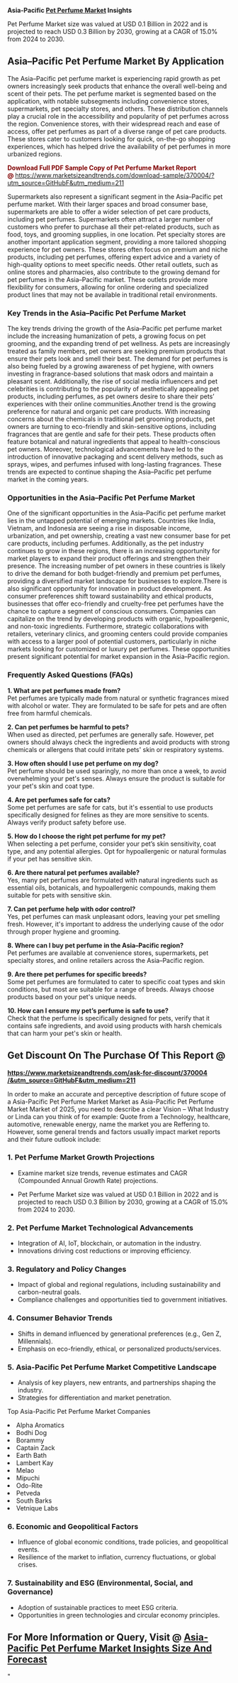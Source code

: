 <p><strong>Asia-Pacific&nbsp;<a href=""https://www.marketsizeandtrends.com/download-sample/370004/&amp;utm_source=GitHubF&amp;utm_medium=211"">Pet Perfume Market</a> Insights</strong></p><p>Pet Perfume Market size was valued at USD 0.1 Billion in 2022 and is projected to reach USD 0.3 Billion by 2030, growing at a CAGR of 15.0% from 2024 to 2030.</p><p><h2>Asia–Pacific Pet Perfume Market By Application</h2><p>The Asia–Pacific pet perfume market is experiencing rapid growth as pet owners increasingly seek products that enhance the overall well-being and scent of their pets. The pet perfume market is segmented based on the application, with notable subsegments including convenience stores, supermarkets, pet specialty stores, and others. These distribution channels play a crucial role in the accessibility and popularity of pet perfumes across the region. Convenience stores, with their widespread reach and ease of access, offer pet perfumes as part of a diverse range of pet care products. These stores cater to customers looking for quick, on-the-go shopping experiences, which has helped drive the availability of pet perfumes in more urbanized regions. <p><strong><span style="color: #800000;">Download Full PDF Sample Copy of Pet Perfume Market Report @</span>&nbsp;</strong><a href="https://www.marketsizeandtrends.com/download-sample/370004/?utm_source=GitHubF&amp;utm_medium=211" target="_blank">https://www.marketsizeandtrends.com/download-sample/370004/?utm_source=GitHubF&amp;utm_medium=211</a></p>Supermarkets also represent a significant segment in the Asia–Pacific pet perfume market. With their larger spaces and broad consumer base, supermarkets are able to offer a wider selection of pet care products, including pet perfumes. Supermarkets often attract a larger number of customers who prefer to purchase all their pet-related products, such as food, toys, and grooming supplies, in one location. Pet specialty stores are another important application segment, providing a more tailored shopping experience for pet owners. These stores often focus on premium and niche products, including pet perfumes, offering expert advice and a variety of high-quality options to meet specific needs. Other retail outlets, such as online stores and pharmacies, also contribute to the growing demand for pet perfumes in the Asia–Pacific market. These outlets provide more flexibility for consumers, allowing for online ordering and specialized product lines that may not be available in traditional retail environments.</p><h3>Key Trends in the Asia–Pacific Pet Perfume Market</h3><p>The key trends driving the growth of the Asia–Pacific pet perfume market include the increasing humanization of pets, a growing focus on pet grooming, and the expanding trend of pet wellness. As pets are increasingly treated as family members, pet owners are seeking premium products that ensure their pets look and smell their best. The demand for pet perfumes is also being fueled by a growing awareness of pet hygiene, with owners investing in fragrance-based solutions that mask odors and maintain a pleasant scent. Additionally, the rise of social media influencers and pet celebrities is contributing to the popularity of aesthetically appealing pet products, including perfumes, as pet owners desire to share their pets’ experiences with their online communities.Another trend is the growing preference for natural and organic pet care products. With increasing concerns about the chemicals in traditional pet grooming products, pet owners are turning to eco-friendly and skin-sensitive options, including fragrances that are gentle and safe for their pets. These products often feature botanical and natural ingredients that appeal to health-conscious pet owners. Moreover, technological advancements have led to the introduction of innovative packaging and scent delivery methods, such as sprays, wipes, and perfumes infused with long-lasting fragrances. These trends are expected to continue shaping the Asia–Pacific pet perfume market in the coming years.</p><h3>Opportunities in the Asia–Pacific Pet Perfume Market</h3><p>One of the significant opportunities in the Asia–Pacific pet perfume market lies in the untapped potential of emerging markets. Countries like India, Vietnam, and Indonesia are seeing a rise in disposable income, urbanization, and pet ownership, creating a vast new consumer base for pet care products, including perfumes. Additionally, as the pet industry continues to grow in these regions, there is an increasing opportunity for market players to expand their product offerings and strengthen their presence. The increasing number of pet owners in these countries is likely to drive the demand for both budget-friendly and premium pet perfumes, providing a diversified market landscape for businesses to explore.There is also significant opportunity for innovation in product development. As consumer preferences shift toward sustainability and ethical products, businesses that offer eco-friendly and cruelty-free pet perfumes have the chance to capture a segment of conscious consumers. Companies can capitalize on the trend by developing products with organic, hypoallergenic, and non-toxic ingredients. Furthermore, strategic collaborations with retailers, veterinary clinics, and grooming centers could provide companies with access to a larger pool of potential customers, particularly in niche markets looking for customized or luxury pet perfumes. These opportunities present significant potential for market expansion in the Asia–Pacific region.</p><h3>Frequently Asked Questions (FAQs)</h3><p><strong>1. What are pet perfumes made from?</strong><br>Pet perfumes are typically made from natural or synthetic fragrances mixed with alcohol or water. They are formulated to be safe for pets and are often free from harmful chemicals.</p><p><strong>2. Can pet perfumes be harmful to pets?</strong><br>When used as directed, pet perfumes are generally safe. However, pet owners should always check the ingredients and avoid products with strong chemicals or allergens that could irritate pets' skin or respiratory systems.</p><p><strong>3. How often should I use pet perfume on my dog?</strong><br>Pet perfume should be used sparingly, no more than once a week, to avoid overwhelming your pet's senses. Always ensure the product is suitable for your pet's skin and coat type.</p><p><strong>4. Are pet perfumes safe for cats?</strong><br>Some pet perfumes are safe for cats, but it's essential to use products specifically designed for felines as they are more sensitive to scents. Always verify product safety before use.</p><p><strong>5. How do I choose the right pet perfume for my pet?</strong><br>When selecting a pet perfume, consider your pet’s skin sensitivity, coat type, and any potential allergies. Opt for hypoallergenic or natural formulas if your pet has sensitive skin.</p><p><strong>6. Are there natural pet perfumes available?</strong><br>Yes, many pet perfumes are formulated with natural ingredients such as essential oils, botanicals, and hypoallergenic compounds, making them suitable for pets with sensitive skin.</p><p><strong>7. Can pet perfume help with odor control?</strong><br>Yes, pet perfumes can mask unpleasant odors, leaving your pet smelling fresh. However, it's important to address the underlying cause of the odor through proper hygiene and grooming.</p><p><strong>8. Where can I buy pet perfume in the Asia–Pacific region?</strong><br>Pet perfumes are available at convenience stores, supermarkets, pet specialty stores, and online retailers across the Asia–Pacific region.</p><p><strong>9. Are there pet perfumes for specific breeds?</strong><br>Some pet perfumes are formulated to cater to specific coat types and skin conditions, but most are suitable for a range of breeds. Always choose products based on your pet's unique needs.</p><p><strong>10. How can I ensure my pet’s perfume is safe to use?</strong><br>Check that the perfume is specifically designed for pets, verify that it contains safe ingredients, and avoid using products with harsh chemicals that can harm your pet's skin or health.</p></p><h2><strong>Get Discount On The Purchase Of This Report @&nbsp;</strong></h2><p><strong><a href=""https://www.marketsizeandtrends.com/ask-for-discount/370004/&amp;utm_source=GitHubF&amp;utm_medium=211"" target=""_blank"">https://www.marketsizeandtrends.com/ask-for-discount/370004<br />/&amp;utm_source=GitHubF&amp;utm_medium=211</a></strong></p><p>In order to make an accurate and perceptive description of future scope of a Asia-Pacific&nbsp;Pet Perfume Market Market as Asia-Pacific&nbsp;Pet Perfume Market Market of 2025, you need to describe a clear Vision &ndash; What Industry or Linda can you think of for example: Quote from a Technology, healthcare, automotive, renewable energy, name the market you are Reffering to. However, some general trends and factors usually impact market reports and their future outlook include:</p><h3>1.&nbsp;<strong>Pet Perfume Market Growth Projections</strong></h3><ul><li>Examine market size trends, revenue estimates and CAGR (Compounded Annual Growth Rate) projections.</li><li><p>Pet Perfume Market size was valued at USD 0.1 Billion in 2022 and is projected to reach USD 0.3 Billion by 2030, growing at a CAGR of 15.0% from 2024 to 2030.</p></li></ul><h3>2.&nbsp;<strong>Pet Perfume Market Technological Advancements</strong></h3><ul><li>Integration of AI, IoT, blockchain, or automation in the industry.</li><li>Innovations driving cost reductions or improving efficiency.</li></ul><h3>3.&nbsp;<strong>Regulatory and Policy Changes</strong></h3><ul><li>Impact of global and regional regulations, including sustainability and carbon-neutral goals.</li><li>Compliance challenges and opportunities tied to government initiatives.</li></ul><h3>4.&nbsp;<strong>Consumer Behavior Trends</strong></h3><ul><li>Shifts in demand influenced by generational preferences (e.g., Gen Z, Millennials).</li><li>Emphasis on eco-friendly, ethical, or personalized products/services.</li></ul><h3>5.&nbsp;<strong>Asia-Pacific Pet Perfume Market Competitive Landscape</strong></h3><ul><li>Analysis of key players, new entrants, and partnerships shaping the industry.</li><li>Strategies for differentiation and market penetration.</li></ul><p data-pm-slice=""1 1 []"">Top Asia-Pacific Pet Perfume Market Companies</p><div data-test-id=""""><p><li>Alpha Aromatics</li><li> Bodhi Dog</li><li> Borammy</li><li> Captain Zack</li><li> Earth Bath</li><li> Lambert Kay</li><li> Melao</li><li> Mipuchi</li><li> Odo-Rite</li><li> Petveda</li><li> South Barks</li><li> Vetnique Labs</li></p></div><h3>6.&nbsp;<strong>Economic and Geopolitical Factors</strong></h3><ul><li>Influence of global economic conditions, trade policies, and geopolitical events.</li><li>Resilience of the market to inflation, currency fluctuations, or global crises.</li></ul><h3>7.&nbsp;<strong>Sustainability and ESG (Environmental, Social, and Governance)</strong></h3><ul><li>Adoption of sustainable practices to meet ESG criteria.</li><li>Opportunities in green technologies and circular economy principles.</li></ul><h2><strong>For More Information or Query, Visit @&nbsp;</strong><a href=""https://www.verifiedmarketreports.com/product/pet-perfume-market/"" target=""_blank"">Asia-Pacific Pet Perfume Market Insights Size And Forecast</a></h2>"
